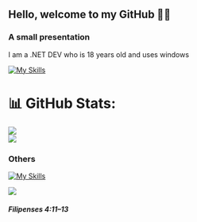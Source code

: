 <h2>Hello, welcome to my GitHub 🐱‍👤</h2>

### A small presentation <br/>
I am a .NET DEV who is 18 years old and uses windows <br/>

[![My Skills](https://skillicons.dev/icons?i=cs,dotnet,mysql&theme=dark)](https://skillicons.dev)
# 📊 GitHub Stats:
![](https://github-readme-stats.vercel.app/api?username=ItLrb&theme=dark&hide_border=false&include_all_commits=false&count_private=false)<br/>
![](https://github-readme-stats.vercel.app/api/top-langs/?username=ItLrb&theme=dark&hide_border=false&include_all_commits=false&count_private=false&layout=compact)


### Others

[![My Skills](https://skillicons.dev/icons?i=js,html,css,react,git,elasticsearch&theme=dark)](https://skillicons.dev)


<p align="center" style="display: flex">
  <a href="https://skillicons.dev">
    <img src="https://skillicons.dev/icons?i=windows" />
  </a>
</p>

##### Filipenses 4:11–13
